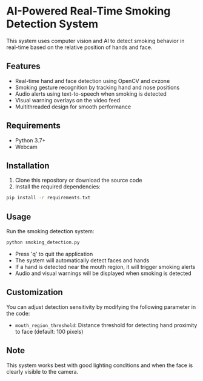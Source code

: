 # AI-Powered Real-Time Smoking Detection System

This system uses computer vision and AI to detect smoking behavior in real-time based on the relative position of hands and face.

## Features

- Real-time hand and face detection using OpenCV and cvzone
- Smoking gesture recognition by tracking hand and nose positions
- Audio alerts using text-to-speech when smoking is detected
- Visual warning overlays on the video feed
- Multithreaded design for smooth performance

## Requirements

- Python 3.7+
- Webcam

## Installation

1. Clone this repository or download the source code
2. Install the required dependencies:

```bash
pip install -r requirements.txt
```

## Usage

Run the smoking detection system:

```bash
python smoking_detection.py
```

- Press 'q' to quit the application
- The system will automatically detect faces and hands
- If a hand is detected near the mouth region, it will trigger smoking alerts
- Audio and visual warnings will be displayed when smoking is detected

## Customization

You can adjust detection sensitivity by modifying the following parameter in the code:

- `mouth_region_threshold`: Distance threshold for detecting hand proximity to face (default: 100 pixels)

## Note

This system works best with good lighting conditions and when the face is clearly visible to the camera. 